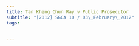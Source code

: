 ```yaml
---
title: Tan Kheng Chun Ray v Public Prosecutor 
subtitle: "[2012] SGCA 10 / 03\_February\_2012"
tags:


---
```


